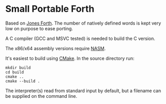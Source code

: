 # Small Portable Forth

Based on [Jones Forth](git.annexia.org/?p=jonesforth.git). The number
of natively defined words is kept very low on purpose to ease porting.

A C compiler (GCC and MSVC tested) is needed to build the C version.

The x86/x64 assembly versions require [NASM](https://nasm.us/).

It's easiest to build using [CMake](https://cmake.org/). In the source
directory run:

    mkdir build
    cd build
    cmake ..
    cmake --build .

The interpreter(s) read from standard input by default, but a filename
can be supplied on the command line.
